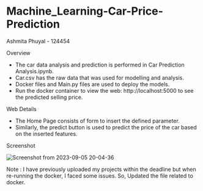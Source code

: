 # Machine_Learning-Car-Price-Prediction

Ashmita Phuyal - 124454

Overview

- The car data analysis and prediction is performed in Car Prediction Analysis.ipynb.
- Car.csv has the raw data that was used for modelling and analysis.
- Docker files and Main.py files are used to deploy the models.
- Run the docker container to view the web: http://localhost:5000 to see the predicted selling price.

Web Details

- The Home Page consists of form to insert the defined parameter.
- Similarly, the predict button is used to predict the price of the car based on the inserted features.

Screenshot 

![Screenshot from 2023-09-05 20-04-36](https://github.com/ashmitaphuyal/Machine_Learning-Car-Price-Prediction/assets/32629216/f8996805-5dae-4f63-932a-04d17311a710)

Note :
I have previously uploaded my projects within the deadline but when re-running the docker, I faced some issues. So, Updated the file related to docker. 

